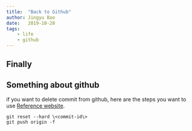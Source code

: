 ```yaml
---
title:  "Back to Github"
author: Jingyu Bao
date:   2019-10-28
tags:
    - life
    - github
---
```


## Finally

## Something about github

if you want to delete commit from github, here are the steps you want to use [Reference website](https://gist.github.com/CrookedNumber/8964442#targetText=To%20remove%20the%20last%20commit,to%20remove%20even%20more%20commits).

```git
git reset --hard \<commit-id\>
git push origin -f
```

